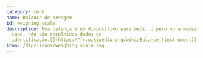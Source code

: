 ```yaml
---
category: tech
name: Balança de pesagem
id: weighing_scale
description: Uma balança é um dispositivo para medir o peso ou a massa. Neste
  caso, não são recolhidos dados de
  identificação.[](https://fr.wikipedia.org/wiki/Balance_(instrument))
icon: /dtpr-icons/weighing_scale.svg
---
```

